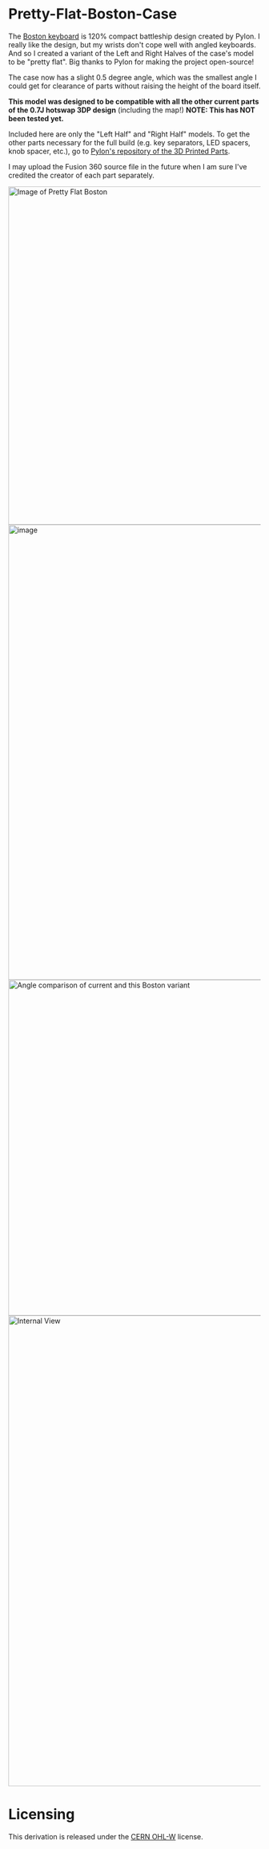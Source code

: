 # Pretty-Flat-Boston-Case

The [Boston keyboard](https://github.com/bluepylons/Boston) is 120% compact battleship design created by Pylon.
I really like the design, but my wrists don't cope well with angled keyboards. And so I created a variant of the Left and Right Halves of the case's model to be "pretty flat". Big thanks to Pylon for making the project open-source!

The case now has a slight 0.5 degree angle, which was the smallest angle I could get for clearance of parts without raising the height of the board itself.

**This model was designed to be compatible with all the other current parts of the 0.7J hotswap 3DP design** (including the map!)
**NOTE: This has NOT been tested yet.**

Included here are only the "Left Half" and "Right Half" models. To get the other parts necessary for the full build (e.g. key separators, LED spacers, knob spacer, etc.), go to [Pylon's repository of the 3D Printed Parts](https://github.com/bluepylons/Boston/tree/main/Boston%20-%20Current%20design/3D%20printed%20version).

I may upload the Fusion 360 source file in the future when I am sure I've credited the creator of each part separately.

<img width="674" alt="Image of Pretty Flat Boston" src="https://github.com/DatGameh/Pretty-Flat-Boston-Case/assets/71962500/f7cb782e-2756-4996-90c1-defb63b81f12">

<img width="907" alt="image" src="https://github.com/DatGameh/Pretty-Flat-Boston-Case/assets/71962500/5cb7e9fa-97fa-4220-9aa4-7bcdfd1ba6eb">


<img width="669" alt="Angle comparison of current and this Boston variant" src="https://github.com/DatGameh/Pretty-Flat-Boston-Case/assets/71962500/6b42eb56-3b01-4284-8f13-dae4ef092193">

<img width="938" alt="Internal View" src="https://github.com/DatGameh/Pretty-Flat-Boston-Case/assets/71962500/c535c998-89e6-48ed-87cb-e0a9ec0f6cd6">

# Licensing
This derivation is released under the [CERN OHL-W](https://ohwr.org/cern_ohl_w_v2.txt) license.

